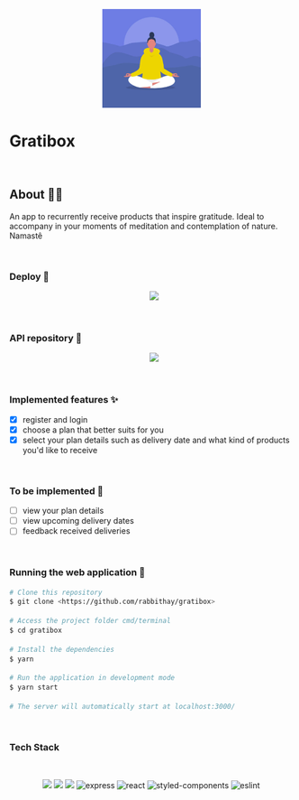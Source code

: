 <p align="center">
  <img src="src/assets/images/homepage.jpg" width="175" alt="gratibox" />
</p>

# Gratibox

<br>

## About 🧘‍♀️

<p>
    An app to recurrently receive products that inspire gratitude. Ideal to accompany in your moments of meditation and contemplation of nature. Namastê
</p>
<br>

### Deploy 🙏

<p align="center">
<a style='margin-left: 10px;' href='https://gratibox-rouge.vercel.app/' target="_blank">
  <img src='https://img.shields.io/badge/vercel%20-%23000000.svg?&style=for-the-badge&logo=vercel&logoColor=white'>
</a>
</p>
<br>

### API repository 🧞

<p align="center">
<a style='margin-left: 10px;' href='https://github.com/rabbithay/gratibox-api' target="_blank">
<img src="https://img.shields.io/badge/GitHub-100000?style=for-the-badge&logo=github&logoColor=white" /></a>
</p>

<br>

### Implemented features ✨

- [x] register and login
- [x] choose a plan that better suits for you
- [x] select your plan details such as delivery date and what kind of products you'd like to receive

<br>

### To be implemented 🔮

- [ ] view your plan details
- [ ] view upcoming delivery dates
- [ ] feedback received deliveries

<br>

### Running the web application 🦋

```bash
# Clone this repository
$ git clone <https://github.com/rabbithay/gratibox>

# Access the project folder cmd/terminal
$ cd gratibox

# Install the dependencies
$ yarn

# Run the application in development mode
$ yarn start

# The server will automatically start at localhost:3000/
```

<br>

### Tech Stack

<br>

<p align="center">
<img src="https://img.shields.io/badge/html5%20-%23E34F26.svg?&style=for-the-badge&logo=html5&logoColor=white"/>
<img src="https://img.shields.io/badge/css3%20-%231572B6.svg?&style=for-the-badge&logo=css3&logoColor=white"/>
<img src="https://img.shields.io/badge/javascript%20-%23323330.svg?&style=for-the-badge&logo=javascript&logoColor=%23F7DF1E"/>
<img alt='express' src="https://img.shields.io/badge/Express.js-000000?style=for-the-badge&logo=express&logoColor=white" />
<img alt='react' src="https://img.shields.io/badge/React-20232A?style=for-the-badge&logo=react&logoColor=61DAFB" />
<img alt='styled-components' src="https://img.shields.io/badge/styled--components-DB7093?style=for-the-badge&logo=styled-components&logoColor=white" />
<img alt="eslint" src="https://img.shields.io/badge/eslint-3A33D1?style=for-the-badge&logo=eslint&logoColor=white" />

</p>

<br>
